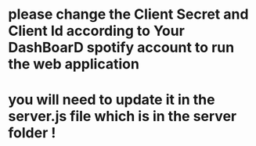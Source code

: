 # please change the Client Secret and Client Id according to Your DashBoarD spotify account to run the web application 
# you will need to update it in the server.js file which is in the server folder !

